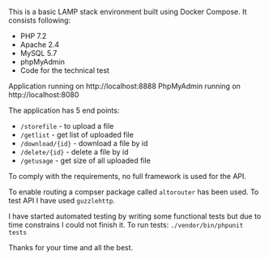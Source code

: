 
This is a basic LAMP stack environment built using Docker Compose. It consists following:

* PHP 7.2
* Apache 2.4
* MySQL 5.7
* phpMyAdmin
* Code for the technical test

Application running on http://localhost:8888
PhpMyAdmin running on http://localhost:8080

The application has 5 end points:
- `/storefile` - to upload a file
- `/getlist` - get list of uploaded file
- `/download/{id}` - download a file by id
- `/delete/{id}` - delete a file by id
- `/getusage` - get size of all uploaded file

To comply with the requirements, no full framework is used for the API.

To enable routing a compser package called `altorouter` has been used.
To test API I have used `guzzlehttp`.

I have started automated testing by writing some functional tests but due to time constrains I could not finish it.
To run tests:
`./vendor/bin/phpunit tests`

Thanks for your time and all the best.